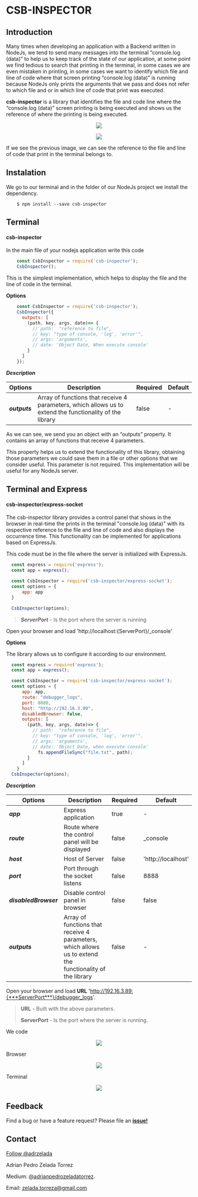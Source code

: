 # CSB-INSPECTOR

## Introduction

Many times when developing an application with a Backend written in NodeJs, we tend to send many messages into the terminal “console.log (data)” to help us to keep track of the state of our application, at some point we find tedious to search that printing in the terminal, in some cases we are even mistaken in printing, in some cases we want to identify which file and line of code where that screen printing “console.log (data)” is running because NodeJs only prints the arguments that we pass and does not refer to which file and or in which line of code that print was executed.

**csb-inspector** is a library that identifies the file and code line where the “console.log (data)” screen printing is being executed and shows us the reference of where the printing is being executed.

<p align="center">
  <img src="https://i.ibb.co/7K8J91n/Screen-Shot-2020-01-03-at-2-33-11-AM.png">
</p>
<p align="center">
  <img src="https://i.ibb.co/LQ3ZnnV/Screen-Shot-2020-01-03-at-2-13-44-AM.png">
</p>


If we see the previous image, we can see the reference to the file and line of code that print in the terminal belongs to.


## Instalation

We go to our terminal and in the folder of our NodeJs project we install the dependency.

```
    $ npm install --save csb-inspector
```



## Terminal 
#### csb-inspector

In the main file of your nodejs application write this code

```javascript
    const CsbInspector = require('csb-inspector');
    CsbInspector();
```
This is the simplest implementation, which helps to display the file and the line of code in the terminal.

**Options**

```javascript
    const CsbInspector = require('csb-inspector');
    CsbInspector({
      outputs: [
        (path, key, args, date)=> {
          // path:  "reference to file",
          // key: "type of console, 'log', 'error'",
          // args: 'arguments',
          // date: 'Object Date, When execute console'   
        }
      ]
    });
```
***Description***

Options | Description | Required | Default
------- | ----------- | -------- | -------
***outputs*** | Array of functions that receive 4 parameters, which allows us to extend the functionality of the library | false | -




As we can see, we send you an object with an “outputs” property. It contains an array of functions that receive 4 parameters. 

This property helps us to extend the functionality of this library, obtaining those parameters we could save them in a file or other options that we consider useful. This parameter is not required.
This implementation will be useful for any NodeJs server.

## Terminal and Express
#### csb-inspector/express-socket

The csb-inspector library provides a control panel that shows in the browser in real-time the prints in the terminal "console.log (data)" with its respective reference to the file and line of code and also displays the occurrence time.
This functionality can be implemented for applications based on ExpressJs.

This code must be in the file where the server is initialized with ExpressJs.

```javascript
  const express = require('express');
  const app = express();

  const CsbInspector = require('csb-inspector/express-socket');
  const options = {
      app: app
  }

  CsbInspector(options);
```
> ***ServerPort*** - Is the port where the server is running

Open your browser and load 'http://localhost:{ServerPort}/_console'

**Options**

The library allows us to configure it according to our environment.

```javascript
  const express = require('express');
  const app = express();

  const CsbInspector = require('csb-inspector/express-socket');
  const options = {
      app: app,
      route: "debugger_logs",
      port: 8888,
      host: "http://192.16.3.89",
      disabledBrowser: false,
      outputs: [
        (path, key, args, date)=> {
          // path:  "reference to file",
          // key: "type of console, 'log', 'error'",
          // args: 'arguments',
          // date: 'Object Date, when execute console'   
            fs.appendFileSync("file.txt", path);
        }
      ]
    }
  CsbInspector(options);
```

***Description***

Options | Description | Required | Default
------- | ----------- | -------- | -------
***app*** | Express application | true | -
***route*** | Route where the control panel will be displayed | false | _console
***host*** | Host of Server | false | 'http://localhost'
***port*** | Port through the socket listens | false | 8888
***disabledBrowser*** | Disable control panel in browser | false | false
***outputs*** | Array of functions that receive 4 parameters, which allows us to extend the functionality of the library | false | -


Open your browser and load **URL** 'http://192.16.3.89:{***ServerPort***}/debugger_logs'.

> **URL** - Built with the above parameters.
> 
> **ServerPort** - Is the port where the server is running.

We code

<p align="center">
  <img src="https://i.ibb.co/grSw7L2/Screen-Shot-2020-01-22-at-10-52-58-PM.png">
</p>

Browser

<p align="center">
  <img src="https://i.ibb.co/fnP71tj/Screen-Shot-2020-01-22-at-10-54-52-PM.png">
</p>

Terminal

<p align="center">
  <img src="https://i.ibb.co/qyM5r58/Screen-Shot-2020-01-22-at-10-58-15-PM.png">
</p>


## Feedback

Find a bug or have a feature request? Please file an [**issue!**](https://github.com/AdrianZelada/csb-inspector/issues)

## Contact

<a href="https://twitter.com/adrzelada?ref_src=twsrc%5Etfw" class="twitter-follow-button" data-show-count="false">Follow @adrzelada</a><script async src="https://platform.twitter.com/widgets.js" charset="utf-8"></script>


Adrian Pedro Zelada Torrez 

Medium: [@adrianpedrozeladatorrez](https://medium.com/@adrianpedrozeladatorrez).

Email: zelada.torreza@gmail.com
